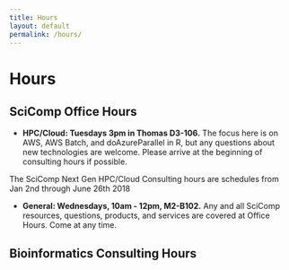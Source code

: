 ```yaml
---
title: Hours
layout: default
permalink: /hours/
---
```


# Hours

## SciComp Office Hours

- __HPC/Cloud: Tuesdays 3pm in Thomas D3-106.__
The focus here is on AWS, AWS Batch, and doAzureParallel in R​, but any
questions about new technologies are welcome. Please arrive at the
beginning of consulting hours if possible.

The SciComp Next Gen HPC/Cloud Consulting hours are schedules from Jan
2nd through June 26th 2018

- __General: Wednesdays, 10am - 12pm, M2-B102.__
Any and all SciComp resources, questions, products, and services are covered at Office Hours. Come at any time.


## Bioinformatics Consulting Hours
